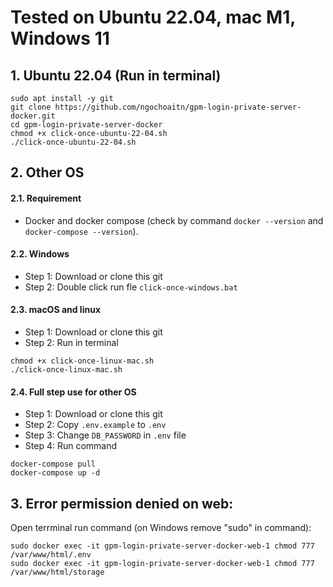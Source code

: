 # Tested on Ubuntu 22.04, mac M1, Windows 11

## 1. Ubuntu 22.04 (Run in terminal)
```
sudo apt install -y git
git clone https://github.com/ngochoaitn/gpm-login-private-server-docker.git
cd gpm-login-private-server-docker
chmod +x click-once-ubuntu-22-04.sh
./click-once-ubuntu-22-04.sh
```

## 2. Other OS
#### 2.1. Requirement
- Docker and docker compose (check by command ``` docker --version ``` and ``` docker-compose --version ```).

#### 2.2. Windows
- Step 1: Download or clone this git
- Step 2: Double click run fle ```click-once-windows.bat```

#### 2.3. macOS and linux
- Step 1: Download or clone this git
- Step 2: Run in terminal
```
chmod +x click-once-linux-mac.sh
./click-once-linux-mac.sh
```

#### 2.4. Full step use for other OS
- Step 1: Download or clone this git
- Step 2: Copy ```.env.example``` to ```.env```
- Step 3: Change ```DB_PASSWORD``` in ```.env``` file
- Step 4: Run command
```
docker-compose pull
docker-compose up -d
```

## 3. Error permission denied on web:
Open terrminal run command (on Windows remove "sudo" in command):
```
sudo docker exec -it gpm-login-private-server-docker-web-1 chmod 777 /var/www/html/.env
sudo docker exec -it gpm-login-private-server-docker-web-1 chmod 777 /var/www/html/storage
```